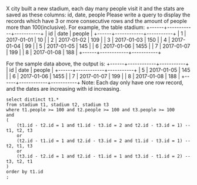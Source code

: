 X city built a new stadium, each day many people visit it and the stats are saved as these columns: id, date, people
Please write a query to display the records which have 3 or more consecutive rows and the amount of people more than 100(inclusive).
For example, the table stadium:
+------+------------+-----------+
| id   | date       | people    |
+------+------------+-----------+
| 1    | 2017-01-01 | 10        |
| 2    | 2017-01-02 | 109       |
| 3    | 2017-01-03 | 150       |
| 4    | 2017-01-04 | 99        |
| 5    | 2017-01-05 | 145       |
| 6    | 2017-01-06 | 1455      |
| 7    | 2017-01-07 | 199       |
| 8    | 2017-01-08 | 188       |
+------+------------+-----------+

For the sample data above, the output is:
+------+------------+-----------+
| id   | date       | people    |
+------+------------+-----------+
| 5    | 2017-01-05 | 145       |
| 6    | 2017-01-06 | 1455      |
| 7    | 2017-01-07 | 199       |
| 8    | 2017-01-08 | 188       |
+------+------------+-----------+
Note:
Each day only have one row record, and the dates are increasing with id increasing.

```
select distinct t1.*
from stadium t1, stadium t2, stadium t3
where t1.people >= 100 and t2.people >= 100 and t3.people >= 100
and
(
    (t1.id - t2.id = 1 and t1.id - t3.id = 2 and t2.id - t3.id = 1) -- t1, t2, t3
    or
    (t2.id - t1.id = 1 and t2.id - t3.id = 2 and t1.id - t3.id = 1) -- t2, t1, t3
    or
    (t3.id - t2.id = 1 and t2.id - t1.id = 1 and t3.id - t1.id = 2) -- t3, t2, t1
)
order by t1.id
;
```

